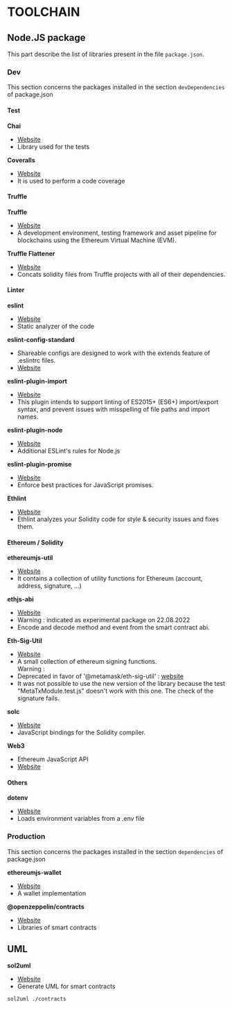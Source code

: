 # TOOLCHAIN

## Node.JS  package
This part describe the list of libraries present in the file `package.json`.

### Dev
This section concerns the packages installed in the section `devDependencies` of package.json

#### Test

**Chai**
* [Website](https://www.chaijs.com/)
* Library used for the tests

**Coveralls**
* [Website](https://coveralls.io/)
* It is used to perform a code coverage

#### Truffle
**Truffle**
* [Website](https://trufflesuite.com/)
* A development environment, testing framework and asset pipeline for blockchains using the Ethereum Virtual Machine (EVM).

**Truffle Flattener**
* [Website](https://www.npmjs.com/package/truffle-flattener)
* Concats solidity files from Truffle projects with all of their dependencies.

#### Linter

**eslint**
* [Website](https://eslint.org/)
* Static analyzer of the code

**eslint-config-standard**
* Shareable configs are designed to work with the extends feature of .eslintrc files.
* [Website](https://github.com/standard/eslint-config-standard)

**eslint-plugin-import**
* [Website](https://github.com/import-js/eslint-plugin-import)
* This plugin intends to support linting of ES2015+ (ES6+) import/export syntax, and prevent issues with misspelling of file paths and import names. 

**eslint-plugin-node**
* [Website](https://github.com/mysticatea/eslint-plugin-node)
* Additional ESLint's rules for Node.js

**eslint-plugin-promise**
* [Website](https://github.com/eslint-community/eslint-plugin-promise)
* Enforce best practices for JavaScript promises.

**Ethlint**
* [Website](https://github.com/duaraghav8/Ethlint)
* Ethlint analyzes your Solidity code for style & security issues and fixes them.

#### Ethereum / Solidity
**ethereumjs-util**
* [Website](https://www.npmjs.com/package/ethereumjs-util)
* It contains a collection of utility functions for Ethereum (account, address, signature, ...)

**ethjs-abi**
* [Website](https://github.com/ethjs/ethjs-abi)
* Warning : indicated as experimental package on 22.08.2022
* Encode and decode method and event from the smart contract abi.

**Eth-Sig-Util**
* [Website](https://www.npmjs.com/package/ethereumjs-wallet)
* A small collection of ethereum signing functions. <br />
Warning :  <br />
* Deprecated in favor of '@metamask/eth-sig-util' : [website](https://github.com/MetaMask/eth-sig-util)
* It was not possible to use the new version of the library because the test "MetaTxModule.test.js" doesn't work with this one. The check of the signature fails.

**solc**
* [Website](https://github.com/ethereum/solc-js)
* JavaScript bindings for the Solidity compiler.

**Web3**
* Ethereum JavaScript API
* [Website](https://github.com/web3/web3.js)

#### Others

**dotenv**
* [Website](https://www.npmjs.com/package/dotenv)
* Loads environment variables from a .env file 

### Production 

This section concerns the packages installed in the section `dependencies` of package.json

**ethereumjs-wallet**
* [Website](https://www.npmjs.com/package/ethereumjs-wallet)
* A wallet implementation

**@openzeppelin/contracts**
* [Website](https://www.openzeppelin.com/contracts)
* Libraries of smart contracts

## UML

**sol2uml** 
* [Website](https://github.com/naddison36/sol2uml)
* Generate UML for smart contracts

`
sol2uml ./contracts
`
